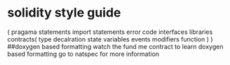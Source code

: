 # solidity style guide

(
pragama statements
import statements
error code
interfaces
libraries
contracts(
type decalration
state variables
events
modifiers
function
)
)
##doxygen based formatting
watch the fund me contract to learn doxygen based formatting
go to natspec for more information
